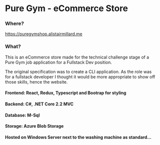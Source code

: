 # Pure Gym - eCommerce Store

### Where?
https://puregymshop.alistairmillard.me

### What?
This is an eCommerce store made for the technical challenge stage of a Pure Gym job application for a Fullstack Dev position.

The original specification was to create a CLI application. As the role was for a fullstack developer I thought it would be more appropriate to show off those skills, hence the website.

#### Frontend: React, Redux, Typescript and Bootrap for styling <br />
#### Backend: C#, .NET Core 2.2 MVC <br />
#### Database: M-Sql <br />
#### Storage: Azure Blob Storage
#### Hosted on Windows Server next to the washing machine as standard...
